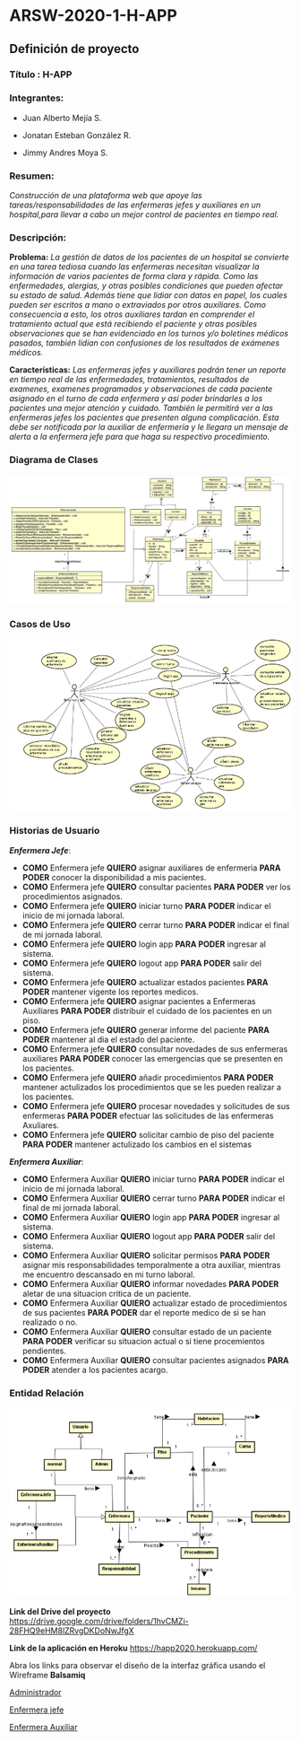 # ARSW-2020-1-H-APP #

## Definición de proyecto ##

### Título : H-APP ###

### Integrantes: ###

 - Juan Alberto Mejía S.
 
 - Jonatan Esteban González R.
 
 - Jimmy Andres Moya S.
 
### Resumen: ###
_Construcción de una plataforma web que apoye las tareas/responsabilidades de las enfermeras jefes y auxiliares en un hospital,para llevar a cabo un mejor control de pacientes en tiempo real._

### Descripción: ###

**Problema:** _La gestión de datos de los pacientes de un hospital se convierte en una tarea tediosa cuando las enfermeras necesitan visualizar la información de varios pacientes de forma clara y rápida. Como las enfermedades, alergias, y otras posibles condiciones que pueden afectar su estado de salud. Además tiene que lidiar con datos en papel, los cuales pueden ser escritos a mano o extraviados por otros auxiliares. Como consecuencia a esto, los otros auxiliares tardan en comprender el tratamiento actual que está recibiendo el paciente y otras posibles observaciones que se han evidenciado en los turnos y/o boletines médicos pasados, también lidian con confusiones de los resultados de exámenes médicos._

**Características:** _Las enfermeras jefes y auxiliares podrán tener un reporte en tiempo real de las enfermedades, tratamientos, resultados de examenes, examenes programados  y observaciones de cada paciente asignado en el  turno de cada enfermera y así poder brindarles a los pacientes una mejor atención y cuidado. También le permitirá ver a las enfermeras jefes los pacientes que presenten alguna complicación. Esta debe ser notificada por la auxiliar de enfermería y le llegara un mensaje de alerta a la enfermera jefe para que haga su respectivo procedimiento._

### **Diagrama de Clases** ###
![](https://github.com/JonatanGonzalez09/ARSW-2020-1-H-APP/blob/master/resources/diagramaClases.jpg)

### **Casos de Uso** ###
![](https://github.com/JonatanGonzalez09/ARSW-2020-1-H-APP/blob/master/resources/casosDeUso.jpg)

### **Historias de Usuario** ###

**_Enfermera Jefe_**:
- **COMO** Enfermera jefe **QUIERO** asignar auxiliares de enfermeria **PARA PODER** conocer la disponibilidad a mis pacientes.
- **COMO** Enfermera jefe **QUIERO** consultar pacientes **PARA PODER** ver los procedimientos asignados.
- **COMO** Enfermera jefe **QUIERO** iniciar turno **PARA PODER** indicar el inicio de mi jornada laboral.
- **COMO** Enfermera jefe **QUIERO** cerrar turno **PARA PODER** indicar el final de mi jornada laboral.
- **COMO** Enfermera jefe **QUIERO** login app **PARA PODER** ingresar al sistema.
- **COMO** Enfermera jefe **QUIERO** logout app **PARA PODER** salir del sistema.
- **COMO** Enfermera jefe **QUIERO** actualizar estados pacientes **PARA PODER** mantener vigente los reportes medicos.
- **COMO** Enfermera jefe **QUIERO** asignar pacientes a Enfermeras Auxiliares **PARA PODER** distribuir el cuidado de los pacientes en un piso.
- **COMO** Enfermera jefe **QUIERO** generar informe del paciente **PARA PODER**  mantener al dia el estado del paciente.
- **COMO** Enfermera jefe **QUIERO** consultar novedades de sus enfermeras auxiliares **PARA PODER** conocer las emergencias que se presenten en los pacientes.
- **COMO** Enfermera jefe **QUIERO** añadir procedimientos **PARA PODER** mantener actulizados los procedimientos que se les pueden realizar a los pacientes.
- **COMO** Enfermera jefe **QUIERO** procesar novedades y solicitudes de sus enfermeras **PARA PODER** efectuar las solicitudes de las enfermeras Axuliares.
- **COMO** Enfermera jefe **QUIERO** solicitar cambio de piso del paciente **PARA PODER** mantener actulizado los cambios en el sistemas

**_Enfermera Auxiliar_**:
- **COMO** Enfermera Auxiliar **QUIERO** iniciar turno **PARA PODER** indicar el inicio de mi jornada laboral.
- **COMO** Enfermera Auxiliar **QUIERO** cerrar turno **PARA PODER** indicar el final de mi jornada laboral.
- **COMO** Enfermera Auxiliar **QUIERO** login app **PARA PODER** ingresar al sistema.
- **COMO** Enfermera Auxiliar **QUIERO** logout app **PARA PODER** salir del sistema.
- **COMO** Enfermera Auxiliar **QUIERO** solicitar permisos **PARA PODER** asignar mis responsabilidades temporalmente a otra auxiliar, mientras me encuentro descansado en mi turno laboral.
- **COMO** Enfermera Auxiliar **QUIERO** informar novedades **PARA PODER** aletar de una situacion critica de un paciente.
- **COMO** Enfermera Auxiliar **QUIERO** actualizar estado de procedimientos de sus pacientes **PARA PODER** dar el reporte medico de si se han realizado o no.
- **COMO** Enfermera Auxiliar **QUIERO** consultar estado de un paciente **PARA PODER** verificar su situacion actual o si tiene procemientos pendientes.
- **COMO** Enfermera Auxiliar **QUIERO** consultar pacientes asignados **PARA PODER** atender a los pacientes acargo.

### **Entidad Relación** ###
![](https://github.com/JonatanGonzalez09/ARSW-2020-1-H-APP/blob/master/resources/entidadRelacion.jpg)

**Link del Drive del proyecto**
https://drive.google.com/drive/folders/1hvCMZi-28FHQ9eHM8lZRvgDKDoNwJfgX

**Link de la aplicación en Heroku**
https://happ2020.herokuapp.com/

Abra los links para observar el diseño de la interfaz gráfica usando el Wireframe **Balsamiq**

[Administrador](https://balsamiq.cloud/secxh97/pl9u9j5/r2278)

[Enfermera jefe](https://balsamiq.cloud/secxh97/pqdt8dm)

[Enfermera Auxiliar](https://balsamiq.cloud/secxh97/p99hqvl/r2278)



